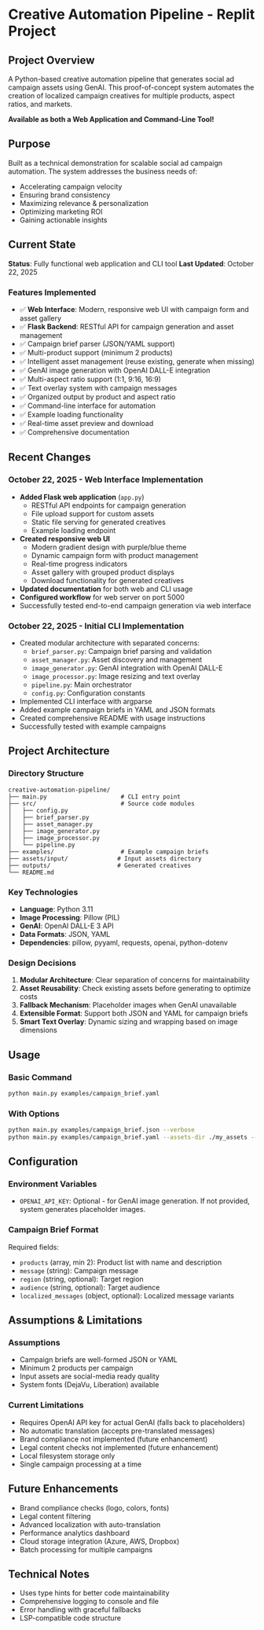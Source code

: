 # Creative Automation Pipeline - Replit Project

## Project Overview
A Python-based creative automation pipeline that generates social ad campaign assets using GenAI. This proof-of-concept system automates the creation of localized campaign creatives for multiple products, aspect ratios, and markets.

**Available as both a Web Application and Command-Line Tool!**

## Purpose
Built as a technical demonstration for scalable social ad campaign automation. The system addresses the business needs of:
- Accelerating campaign velocity
- Ensuring brand consistency
- Maximizing relevance & personalization
- Optimizing marketing ROI
- Gaining actionable insights

## Current State
**Status**: Fully functional web application and CLI tool
**Last Updated**: October 22, 2025

### Features Implemented
- ✅ **Web Interface**: Modern, responsive web UI with campaign form and asset gallery
- ✅ **Flask Backend**: RESTful API for campaign generation and asset management
- ✅ Campaign brief parser (JSON/YAML support)
- ✅ Multi-product support (minimum 2 products)
- ✅ Intelligent asset management (reuse existing, generate when missing)
- ✅ GenAI image generation with OpenAI DALL-E integration
- ✅ Multi-aspect ratio support (1:1, 9:16, 16:9)
- ✅ Text overlay system with campaign messages
- ✅ Organized output by product and aspect ratio
- ✅ Command-line interface for automation
- ✅ Example loading functionality
- ✅ Real-time asset preview and download
- ✅ Comprehensive documentation

## Recent Changes

### October 22, 2025 - Web Interface Implementation
- **Added Flask web application** (`app.py`)
  - RESTful API endpoints for campaign generation
  - File upload support for custom assets
  - Static file serving for generated creatives
  - Example loading endpoint
- **Created responsive web UI**
  - Modern gradient design with purple/blue theme
  - Dynamic campaign form with product management
  - Real-time progress indicators
  - Asset gallery with grouped product displays
  - Download functionality for generated creatives
- **Updated documentation** for both web and CLI usage
- **Configured workflow** for web server on port 5000
- Successfully tested end-to-end campaign generation via web interface

### October 22, 2025 - Initial CLI Implementation
- Created modular architecture with separated concerns:
  - `brief_parser.py`: Campaign brief parsing and validation
  - `asset_manager.py`: Asset discovery and management
  - `image_generator.py`: GenAI integration with OpenAI DALL-E
  - `image_processor.py`: Image resizing and text overlay
  - `pipeline.py`: Main orchestrator
  - `config.py`: Configuration constants
- Implemented CLI interface with argparse
- Added example campaign briefs in YAML and JSON formats
- Created comprehensive README with usage instructions
- Successfully tested with example campaigns

## Project Architecture

### Directory Structure
```
creative-automation-pipeline/
├── main.py                     # CLI entry point
├── src/                        # Source code modules
│   ├── config.py
│   ├── brief_parser.py
│   ├── asset_manager.py
│   ├── image_generator.py
│   ├── image_processor.py
│   └── pipeline.py
├── examples/                   # Example campaign briefs
├── assets/input/              # Input assets directory
├── outputs/                   # Generated creatives
└── README.md
```

### Key Technologies
- **Language**: Python 3.11
- **Image Processing**: Pillow (PIL)
- **GenAI**: OpenAI DALL-E 3 API
- **Data Formats**: JSON, YAML
- **Dependencies**: pillow, pyyaml, requests, openai, python-dotenv

### Design Decisions
1. **Modular Architecture**: Clear separation of concerns for maintainability
2. **Asset Reusability**: Check existing assets before generating to optimize costs
3. **Fallback Mechanism**: Placeholder images when GenAI unavailable
4. **Extensible Format**: Support both JSON and YAML for campaign briefs
5. **Smart Text Overlay**: Dynamic sizing and wrapping based on image dimensions

## Usage

### Basic Command
```bash
python main.py examples/campaign_brief.yaml
```

### With Options
```bash
python main.py examples/campaign_brief.json --verbose
python main.py examples/campaign_brief.yaml --assets-dir ./my_assets --outputs-dir ./my_outputs
```

## Configuration

### Environment Variables
- `OPENAI_API_KEY`: Optional - for GenAI image generation. If not provided, system generates placeholder images.

### Campaign Brief Format
Required fields:
- `products` (array, min 2): Product list with name and description
- `message` (string): Campaign message
- `region` (string, optional): Target region
- `audience` (string, optional): Target audience
- `localized_messages` (object, optional): Localized message variants

## Assumptions & Limitations

### Assumptions
- Campaign briefs are well-formed JSON or YAML
- Minimum 2 products per campaign
- Input assets are social-media ready quality
- System fonts (DejaVu, Liberation) available

### Current Limitations
- Requires OpenAI API key for actual GenAI (falls back to placeholders)
- No automatic translation (accepts pre-translated messages)
- Brand compliance not implemented (future enhancement)
- Legal content checks not implemented (future enhancement)
- Local filesystem storage only
- Single campaign processing at a time

## Future Enhancements
- Brand compliance checks (logo, colors, fonts)
- Legal content filtering
- Advanced localization with auto-translation
- Performance analytics dashboard
- Cloud storage integration (Azure, AWS, Dropbox)
- Batch processing for multiple campaigns

## Technical Notes
- Uses type hints for better code maintainability
- Comprehensive logging to console and file
- Error handling with graceful fallbacks
- LSP-compatible code structure
